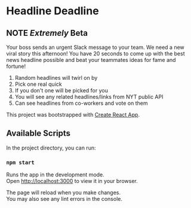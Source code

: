 # Headline Deadline

## NOTE _Extremely_ Beta 

Your boss sends an urgent Slack message to your team. We need a new viral story this afternoon! You have 20 seconds to come up with the best news headline possible and beat your teammates ideas for fame and fortune!

1. Random headlines will twirl on by
2. Pick one real quick
3. If you don't one will be picked for you
4. You will see any related headlines/links from NYT public API 
5. Can see headlines from co-workers and vote on them

This project was bootstrapped with [Create React App](https://github.com/facebook/create-react-app).

## Available Scripts

In the project directory, you can run:

### `npm start`

Runs the app in the development mode.\
Open [http://localhost:3000](http://localhost:3000) to view it in your browser.

The page will reload when you make changes.\
You may also see any lint errors in the console.
